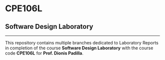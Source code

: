 # CPE106L

## Software Design Laboratory
-----------------------------
This repository contains multiple branches dedicated to Laboratory Reports in completion of the course **Software Design Laboratory** with the course code **CPE106L** for **Prof. Dionis Padilla**.
